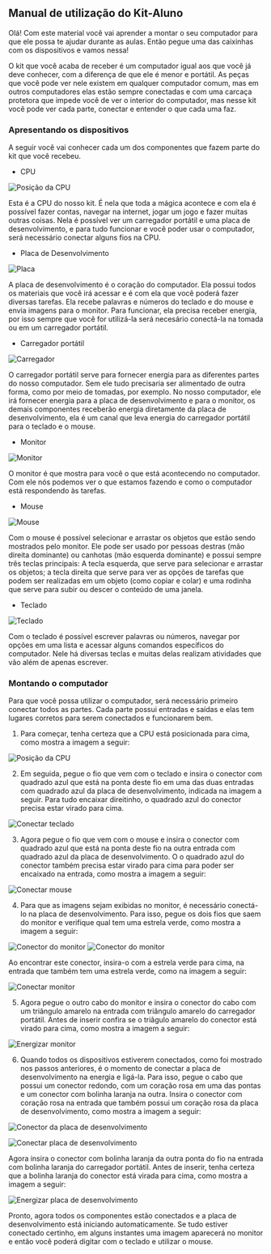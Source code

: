 ## Manual de utilização do Kit-Aluno

Olá! Com este material você vai aprender a montar o seu computador para que ele possa te ajudar durante as aulas. Então pegue uma das caixinhas com os dispositivos e vamos nessa!

O kit que você acaba de receber é um computador igual aos que você já deve conhecer, com a diferença de que ele é menor e portátil. As peças que você pode ver nele existem em qualquer computador comum, mas em outros computadores elas estão sempre conectadas e com uma carcaça protetora que impede você de ver o interior do computador, mas nesse kit você pode ver cada parte, conectar e entender o que cada uma faz. 

### Apresentando os dispositivos

A seguir você vai conhecer cada um dos componentes que fazem parte do kit que você recebeu.

- CPU

![Posição da CPU](Imagens/1.jpg "Posição da CPU")

Esta é a CPU do nosso kit. É nela que toda a mágica acontece e com ela é possível fazer contas, navegar na internet, jogar um jogo e fazer muitas outras coisas. Nela é possível ver um carregador portátil e uma placa de desenvolvimento, e para tudo funcionar e você poder usar o computador, será necessário conectar alguns fios na CPU.


- Placa de Desenvolvimento

![Placa](Imagens/placa.jpg "Placa de Desenvolvimento")

A placa de desenvolvimento é o coração do computador. Ela possui todos os materiais que você irá acessar e é com ela que você poderá fazer diversas tarefas. Ela recebe palavras e números do teclado e do mouse e envia imagens para o monitor. Para funcionar, ela precisa receber energia, por isso sempre que você for utilizá-la será necesário conectá-la na tomada ou em um carregador portátil.


- Carregador portátil

![Carregador](Imagens/carregador.jpg "carregador")

O carregador portátil serve para fornecer energia para as diferentes partes do nosso computador. Sem ele tudo precisaria ser alimentado de outra forma, como por meio de tomadas, por exemplo. No nosso computador, ele irá fornecer energia para a placa de desenvolvimento e para o monitor, os demais componentes receberão energia diretamente da placa de desenvolvimento, ela é um canal que leva energia do carregador portátil para o teclado e o mouse.

- Monitor

![Monitor](Imagens/monitor.jpg "Monitor")

O monitor é que mostra para você o que está acontecendo no computador. Com ele nós podemos ver o que estamos fazendo e como o computador está respondendo às tarefas.

- Mouse

![Mouse](Imagens/3.jpg "Mouse")

Com o mouse é possível selecionar e arrastar os objetos que estão sendo mostrados pelo monitor. Ele pode ser usado por pessoas destras (mão direita dominante) ou canhotas (mão esquerda dominante) e possui sempre três teclas principais: A tecla esquerda, que serve para selecionar e arrastar os objetos; a tecla direita que serve para ver as opções de tarefas que podem ser realizadas em um objeto (como copiar e colar) e uma rodinha que serve para subir ou descer o conteúdo de uma janela.

- Teclado

![Teclado](Imagens/2.jpg "Teclado")

Com o teclado é possível escrever palavras ou números, navegar por opções em uma lista e acessar alguns comandos específicos do computador. Nele há diversas teclas e muitas delas realizam atividades que vão além de apenas escrever. 

### Montando o computador

Para que você possa utilizar o computador, será necessário primeiro conectar todos as partes. Cada parte possui entradas e saídas e elas tem lugares corretos para serem conectados e funcionarem bem. 

1. Para começar, tenha certeza que a CPU está posicionada para cima, como mostra a imagem a seguir:

![Posição da CPU](Imagens/1.jpg "Posição da CPU")

2. Em seguida, pegue o fio que vem com o teclado e insira o conector com quadrado azul que está na ponta deste fio em uma das duas entradas com quadrado azul da placa de desenvolvimento, indicada na imagem a seguir. Para tudo encaixar direitinho, o quadrado azul do conector precisa estar virado para cima.

![Conectar teclado](Imagens/22.jpg "Conectar teclado")

3. Agora pegue o fio que vem com o mouse e insira o conector com quadrado azul que está na ponta deste fio na outra entrada com quadrado azul da placa de desenvolvimento. O o quadrado azul do conector também precisa estar virado para cima para poder ser encaixado na entrada, como mostra a imagem a seguir:

![Conectar mouse](Imagens/33.jpg "Conectar mouse")

4. Para que as imagens sejam exibidas no monitor, é necessário conectá-lo na placa de desenvolvimento. Para isso, pegue os dois fios que saem do monitor e verifique qual tem uma estrela verde, como mostra a imagem a seguir:

![Conector do monitor](Imagens/4.jpg "Conector do monitor")
![Conector do monitor](Imagens/44.jpg "Conector do monitor")

Ao encontrar este conector, insira-o com a estrela verde para cima, na entrada que também tem uma estrela verde, como na imagem a seguir:

![Conectar monitor](Imagens/444.jpg "Conectar monitor")

5. Agora pegue o outro cabo do monitor e insira o conector do cabo com um triângulo amarelo na entrada com triângulo amarelo do carregador portátil. Antes de inserir confira se o triâgulo amarelo do conector está virado para cima, como mostra a imagem a seguir:

![Energizar monitor](Imagens/5.jpg "Energizar monitor")

6. Quando todos os dispositivos estiverem conectados, como foi mostrado nos passos anteriores, é o momento de conectar a placa de desenvolvimento na energia e ligá-la. Para isso, pegue o cabo que possui um conector redondo, com um coração rosa em uma das pontas e um conector com bolinha laranja na outra. Insira o conector com coração rosa na entrada que também possui um coração rosa da placa de desenvolvimento, como mostra a imagem a seguir:

![Conector da placa de desenvolvimento](Imagens/6.jpg "Conector da placa de desenvolvimento")

![Conectar placa de desenvolvimento](Imagens/66.jpg "Conectar placa de desenvolvimento")

Agora insira o conector com bolinha laranja da outra ponta do fio na entrada com bolinha laranja do carregador portátil. Antes de inserir, tenha certeza que a bolinha laranja do conector está virada para cima, como mostra a imagem a seguir:

![Energizar placa de desenvolvimento](Imagens/666.jpg "Energizar placa de desenvolvimento")

Pronto, agora todos os componentes estão conectados e a placa de desenvolvimento está iniciando automaticamente. Se tudo estiver conectado certinho, em alguns instantes uma imagem aparecerá no monitor e então você poderá digitar com o teclado e utilizar o mouse.
